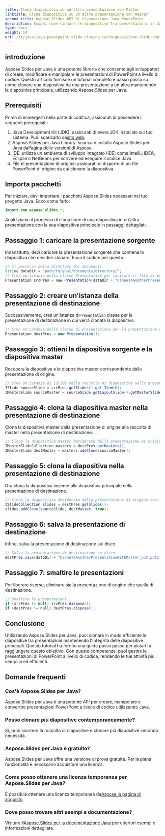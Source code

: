```yaml
---
title: Clona diapositiva su un'altra presentazione con Master
linktitle: Clona diapositiva su un'altra presentazione con Master
second_title: Aspose.Slides API di elaborazione Java PowerPoint
description: Scopri come clonare le diapositive tra presentazioni in Java utilizzando Aspose.Slides. Tutorial passo passo sulla manutenzione delle diapositive master.
type: docs
weight: 14
url: /it/java/java-powerpoint-slide-cloning-techniques/clone-slide-another-presentation-master-powerpoint/
---
```

## introduzione
Aspose.Slides per Java è una potente libreria che consente agli sviluppatori di creare, modificare e manipolare le presentazioni di PowerPoint a livello di codice. Questo articolo fornisce un tutorial completo e passo passo su come clonare una diapositiva da una presentazione a un'altra mantenendo la diapositiva principale, utilizzando Aspose.Slides per Java.
## Prerequisiti
Prima di immergerti nella parte di codifica, assicurati di possedere i seguenti prerequisiti:
1.  Java Development Kit (JDK): assicurati di avere JDK installato sul tuo sistema. Puoi scaricarlo da[sito web](https://www.oracle.com/java/technologies/javase-downloads.html).
2.  Aspose.Slides per Java Library: scarica e installa Aspose.Slides per Java da[Pagina delle versioni di Aspose](https://releases.aspose.com/slides/java/).
3. IDE: utilizza un ambiente di sviluppo integrato (IDE) come IntelliJ IDEA, Eclipse o NetBeans per scrivere ed eseguire il codice Java.
4. File di presentazione di origine: assicurati di disporre di un file PowerPoint di origine da cui clonare la diapositiva.
## Importa pacchetti
Per iniziare, devi importare i pacchetti Aspose.Slides necessari nel tuo progetto Java. Ecco come farlo:
```java
import com.aspose.slides.*;

```
Analizziamo il processo di clonazione di una diapositiva in un'altra presentazione con la sua diapositiva principale in passaggi dettagliati.
## Passaggio 1: caricare la presentazione sorgente
Innanzitutto, devi caricare la presentazione sorgente che contiene la diapositiva che desideri clonare. Ecco il codice per questo:
```java
// Il percorso della directory dei documenti.
String dataDir = "path/to/your/documents/directory/";
// Crea un'istanza della classe Presentation per caricare il file di presentazione di origine
Presentation srcPres = new Presentation(dataDir + "CloneToAnotherPresentationWithMaster.pptx");
```
## Passaggio 2: creare un'istanza della presentazione di destinazione
 Successivamente, crea un'istanza di`Presentation` classe per la presentazione di destinazione in cui verrà clonata la diapositiva.
```java
// Crea un'istanza della classe di presentazione per la presentazione di destinazione
Presentation destPres = new Presentation();
```
## Passaggio 3: ottieni la diapositiva sorgente e la diapositiva master
Recupera la diapositiva e la diapositiva master corrispondente dalla presentazione di origine.
```java
// Crea un'istanza di ISlide dalla raccolta di diapositive nella presentazione di origine insieme alla diapositiva master
ISlide sourceSlide = srcPres.getSlides().get_Item(0);
IMasterSlide sourceMaster = sourceSlide.getLayoutSlide().getMasterSlide();
```
## Passaggio 4: clona la diapositiva master nella presentazione di destinazione
Clona la diapositiva master dalla presentazione di origine alla raccolta di master nella presentazione di destinazione.
```java
// Clona la diapositiva master desiderata dalla presentazione di origine alla raccolta di master nella presentazione di destinazione
IMasterSlideCollection masters = destPres.getMasters();
IMasterSlide destMaster = masters.addClone(sourceMaster);
```
## Passaggio 5: clona la diapositiva nella presentazione di destinazione
Ora clona la diapositiva insieme alla diapositiva principale nella presentazione di destinazione.
```java
// Clona la diapositiva desiderata dalla presentazione di origine con lo master desiderato alla fine della raccolta di diapositive nella presentazione di destinazione
ISlideCollection slides = destPres.getSlides();
slides.addClone(sourceSlide, destMaster, true);
```
## Passaggio 6: salva la presentazione di destinazione
Infine, salva la presentazione di destinazione sul disco.
```java
// Salva la presentazione di destinazione su disco
destPres.save(dataDir + "CloneToAnotherPresentationWithMaster_out.pptx", SaveFormat.Pptx);
```
## Passaggio 7: smaltire le presentazioni
Per liberare risorse, eliminare sia la presentazione di origine che quella di destinazione.
```java
// Smaltire le presentazioni
if (srcPres != null) srcPres.dispose();
if (destPres != null) destPres.dispose();
```
## Conclusione
Utilizzando Aspose.Slides per Java, puoi clonare in modo efficiente le diapositive tra presentazioni mantenendo l'integrità delle diapositive principali. Questo tutorial ha fornito una guida passo passo per aiutarti a raggiungere questo obiettivo. Con queste competenze, puoi gestire le presentazioni di PowerPoint a livello di codice, rendendo le tue attività più semplici ed efficienti.
## Domande frequenti
### Cos'è Aspose.Slides per Java?  
Aspose.Slides per Java è una potente API per creare, manipolare e convertire presentazioni PowerPoint a livello di codice utilizzando Java.
### Posso clonare più diapositive contemporaneamente?  
Sì, puoi scorrere la raccolta di diapositive e clonare più diapositive secondo necessità.
### Aspose.Slides per Java è gratuito?  
Aspose.Slides per Java offre una versione di prova gratuita. Per la piena funzionalità è necessario acquistare una licenza.
### Come posso ottenere una licenza temporanea per Aspose.Slides per Java?  
 È possibile ottenere una licenza temporanea da[Aspose la pagina di acquisto](https://purchase.aspose.com/temporary-license/).
### Dove posso trovare altri esempi e documentazione?  
 Visitare il[Aspose.Slides per la documentazione Java](https://reference.aspose.com/slides/java/) per ulteriori esempi e informazioni dettagliate.